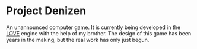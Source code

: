 # Project Denizen

An unannounced computer game. It is currently being developed in the [LOVE](https://love2d.org) engine with the help of my brother. The design of this game has been years in the making, but the real work has only just begun.
